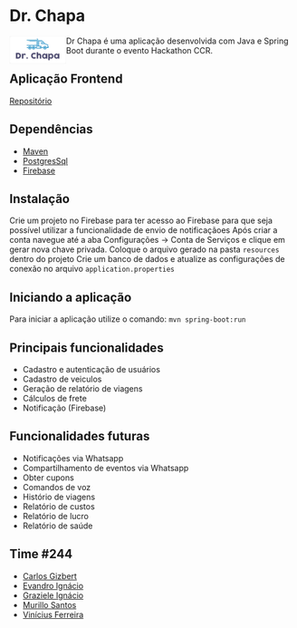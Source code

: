 # Dr. Chapa
<img align="left" width="100" src="logo.jpeg">
Dr Chapa é uma aplicação desenvolvida com Java e Spring Boot durante o evento Hackathon CCR.

## Aplicação Frontend
[Repositório](https://github.com/vinicius182/CCR-DrChapa)

## Dependências
* [Maven](https://maven.apache.org/)
* [PostgresSql](https://maven.apache.org/)
* [Firebase](https://firebase.google.com/)

## Instalação
Crie um projeto no Firebase para ter acesso ao Firebase para que seja possível utilizar a funcionalidade de envio de notificaçãoes
Após criar a conta navegue até a aba Configurações -> Conta de Serviços e clique em gerar nova chave privada.
Coloque o arquivo gerado na pasta ``resources`` dentro do projeto
Crie um banco de dados e atualize as configurações de conexão no arquivo ``application.properties``

## Iniciando a aplicação
Para iniciar a aplicação utilize o comando: ```mvn spring-boot:run```

## Principais funcionalidades
* Cadastro e autenticação de usuários
* Cadastro de veiculos
* Geração de relatório de viagens
* Cálculos de frete
* Notificação (Firebase)

## Funcionalidades futuras
* Notificações via Whatsapp
* Compartilhamento de eventos via Whatsapp
* Obter cupons
* Comandos de voz
* Histório de viagens
* Relatório de custos
* Relatório de lucro
* Relatório de saúde

## Time #244
* [Carlos Gizbert](https://www.linkedin.com/in/gizbert/)
* [Evandro Ignácio](https://www.linkedin.com/in/evandro-ignacio-658b4814b/)
* [Graziele Ignácio](https://www.linkedin.com/in/graziele-ign%C3%A1cio-3b857497/)
* [Murillo Santos](https://www.linkedin.com/in/murillosantosit/)
* [Vinícius Ferreira](https://www.linkedin.com/in/vinicius-ferreira-bb94a0105/)
